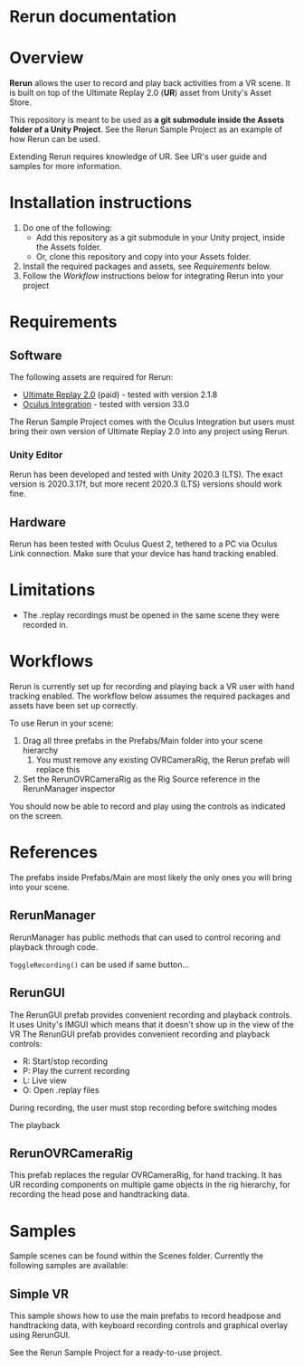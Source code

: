# Rerun documentation

# Overview

**Rerun** allows the user to record and play back activities from a VR scene. It is built on top of the Ultimate Replay 2.0 (**UR**) asset from Unity's Asset Store.

This repository is meant to be used as **a git submodule inside the Assets folder of a Unity Project**. See the Rerun Sample Project as an example of how Rerun can be used.

Extending Rerun requires knowledge of UR. See UR's user guide and samples for more information.

# Installation instructions

1. Do one of the following:
    * Add this repository as a git submodule in your Unity project, inside the Assets folder. 
    * Or, clone this repository and copy into your Assets folder.
3. Install the required packages and assets, see _Requirements_ below.
4. Follow the _Workflow_ instructions below for integrating Rerun into your project

# Requirements

## Software
The following assets are required for Rerun:

- [Ultimate Replay 2.0](https://assetstore.unity.com/packages/tools/camera/ultimate-replay-2-0-178602) (paid) - tested with version 2.1.8
- [Oculus Integration](https://assetstore.unity.com/packages/tools/integration/oculus-integration-82022)  - tested with version 33.0

The Rerun Sample Project comes with the Oculus Integration but users must bring their own version of Ultimate Replay 2.0 into any project using Rerun.

### Unity Editor
Rerun has been developed and tested with Unity 2020.3 (LTS). The exact version is 2020.3.17f, but more recent 2020.3 (LTS) versions should work fine.

## Hardware
Rerun has been tested with Oculus Quest 2, tethered to a PC via Oculus Link connection. Make sure that your device has hand tracking enabled.

# Limitations

- The .replay recordings must be opened in the same scene they were recorded in.

# Workflows

Rerun is currently set up for recording and playing back a VR user with hand tracking enabled. The workflow below assumes the required packages and assets have been set up correctly.

To use Rerun in your scene:

1. Drag all three prefabs in the Prefabs/Main folder into your scene hierarchy
    1. You must remove any existing OVRCameraRig, the Rerun prefab will replace this
2. Set the RerunOVRCameraRig as the Rig Source reference in the RerunManager inspector

You should now be able to record and play using the controls as indicated on the screen.

# References
The prefabs inside Prefabs/Main are most likely the only ones you will bring into your scene.

## RerunManager
RerunManager has public methods that can used to control recoring and playback through code.

`ToggleRecording()` can be used if same button...

## RerunGUI
The RerunGUI prefab provides convenient recording and playback controls. It uses Unity's IMGUI which means that it doesn't show up in the view of the VR
The RerunGUI prefab provides convenient recording and playback controls:
- R: Start/stop recording
- P: Play the current recording
- L: Live view
- O: Open .replay files

During recording, the user must stop recording before switching modes

The playback 

## RerunOVRCameraRig
This prefab replaces the regular OVRCameraRig, for hand tracking. It has UR recording components on multiple game objects in the rig hierarchy, for recording the head pose and handtracking data.



# Samples

Sample scenes can be found within the Scenes folder. Currently the following samples are available:

## Simple VR
This sample shows how to use the main prefabs to record headpose and handtracking data, with keyboard recording controls and graphical overlay using RerunGUI.

See the Rerun Sample Project for a ready-to-use project.


